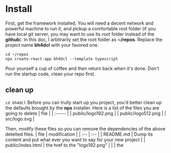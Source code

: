 # Install
First, get the framework installed.
You will need a decent network and powerful machine to run it, and pickup a comfortable root folder (if you have local git server, you may want to use its root folder instead of the **github**). In this doc, I arbitrarily set the root folder as **~/repos**.
Replace the project name **bh4dcl** with your favored one.
```
cd ~/repos
npx create-react-app bh4dcl --template typescript
```

Pour yourself a cup of coffee and then return back when it's done.
Don't run the startup code, clean your repo first.

## clean up
```cd bh4dcl```
Before you can trully start up you project, you'd better clean up the defaults brought by the **npx** installer.
Here is a list of the files you are going to delete
| file               |
| :-----             |
| public/logo192.png |
| public/logo512.png |
| src/logo.svg       |

Then, modify these files so you can remove the dependencies of the above detelted files.
| file                 | modification                                                                                                                                     |
| :--                  | :--                                                                                                                                              |
| README.md            | Dump its content and put what ever you want to say for your new project                                                                          |
| public/index.html    | the **<link>** href to the "logo192.png"                                                                                                           |
|                      | the **<title>** content to your favored one.                                                                                                      |
| public/manifest.json | the **short_name**                                                                                                                               |
|                      | the **name**                                                                                                                                     |
|                      | remove the "logo192.png" and "logo512.png" part                                                                                                  |
| src/App.js           | remove the imports of **React** and **logo**                                                                                                     |
|                      | <pre>Dump the ```<header>``` element in the ```<div>```, replace it with "hello" so you will have ```<div className="app">hello</div>```. </pre> |
| src/App.test.js      | Replace **/learn react/** with **/hello/**                                                                                                       |


Now, test see it's still working:
```npm t```
Lucky enough, you will the see a beautiful **green** result.

<img src="../images/test-succeed.png" height="200">

## redux
You may also want to try **redux** (like me), then you can install it by
```bash
# npm
npm install @reduxjs/toolkit
# yarn 
yarn add @reduxjs/toolkit
```

While there is a one-line command and can create your react app and install redux once for all:
```bash
# Redux + TypeScript template
cd ~/repos
npx create-react-app bh4dcl --template redux-typescript
```

Don't clean up the default **clock** slice for now, since you will need it as your own slice's reference later. Or you will endup with jumping back and forth between the redux doc and your code.
